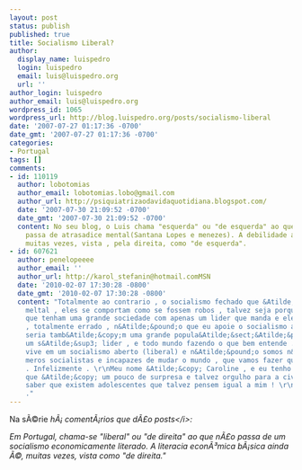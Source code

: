 ```yaml
---
layout: post
status: publish
published: true
title: Socialismo Liberal?
author:
  display_name: luispedro
  login: luispedro
  email: luis@luispedro.org
  url: ''
author_login: luispedro
author_email: luis@luispedro.org
wordpress_id: 1065
wordpress_url: http://blog.luispedro.org/posts/socialismo-liberal
date: '2007-07-27 01:17:36 -0700'
date_gmt: '2007-07-27 01:17:36 -0700'
categories:
- Portugal
tags: []
comments:
- id: 110119
  author: lobotomias
  author_email: lobotomias.lobo@gmail.com
  author_url: http://psiquiatrizaodavidaquotidiana.blogspot.com/
  date: '2007-07-30 21:09:52 -0700'
  date_gmt: '2007-07-30 21:09:52 -0700'
  content: No seu blog, o Luis chama "esquerda" ou "de esquerda" ao que n&Atilde;&pound;o
    passa de atrasadice mental(Santana Lopes e menezes). A debilidade ainda &Atilde;&copy;,
    muitas vezes, vista , pela direita, como "de esquerda".
- id: 607621
  author: penelopeeee
  author_email: ''
  author_url: http://karol_stefanin@hotmail.comMSN
  date: '2010-02-07 17:30:28 -0800'
  date_gmt: '2010-02-07 17:30:28 -0800'
  content: "Totalmente ao contrario , o socialismo fechado que &Atilde;&copy; atrsadisse
    meltal , eles se comportam como se fossem robos , talvez seja porque eles topam
    que tenham uma grande sociedade com apenas um lider que manda e eles obedecem
    , totalmente errado , n&Atilde;&pound;o que eu apoie o socialismo aberto , qe
    seria tamb&Atilde;&copy;m uma grande popula&Atilde;&sect;&Atilde;&pound;o com
    um s&Atilde;&sup3; lider , e todo mundo fazendo o que bem entende . O mundo hoje
    vive em um socialismo aberto (liberal) e n&Atilde;&pound;o somos n&Atilde;&sup3;s
    meros socialistas e incapazes de mudar o mundo , que vamos fazer que isso mude
    . Infelizmente . \r\nMeu nome &Atilde;&copy; Caroline , e eu tenho 16 anos ,acho
    que &Atilde;&copy; um pouco de surpresa e talvez orgulho para a civiliza&Atilde;&sect;&Atilde;&pound;o
    saber que existem adolescentes que talvez pensem igual a mim ! \r\n\r\nObrigada
    ."
---
```

<p>Na s&Atilde;&copy;rie <i>h&Atilde;&iexcl; coment&Atilde;&iexcl;rios que d&Atilde;&pound;o posts<&#47;i>:
<p>Em Portugal, chama-se "liberal" ou "de direita" ao que n&Atilde;&pound;o passa de um socialismo economicamente literado. A literacia econ&Atilde;&sup3;mica b&Atilde;&iexcl;sica ainda &Atilde;&copy;, muitas vezes, vista como "de direita."</p>
